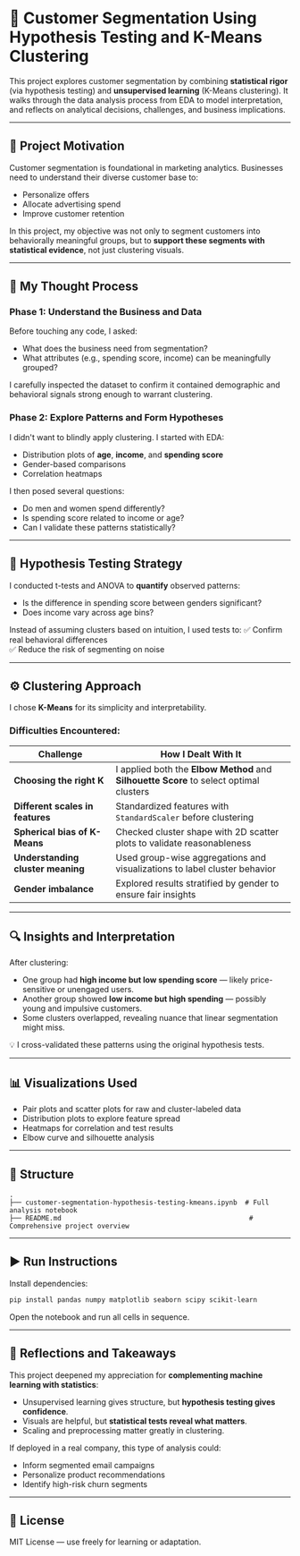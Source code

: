 
# 🧠 Customer Segmentation Using Hypothesis Testing and K-Means Clustering

This project explores customer segmentation by combining **statistical rigor** (via hypothesis testing) and **unsupervised learning** (K-Means clustering). It walks through the data analysis process from EDA to model interpretation, and reflects on analytical decisions, challenges, and business implications.

---

## 🎯 Project Motivation

Customer segmentation is foundational in marketing analytics. Businesses need to understand their diverse customer base to:
- Personalize offers
- Allocate advertising spend
- Improve customer retention

In this project, my objective was not only to segment customers into behaviorally meaningful groups, but to **support these segments with statistical evidence**, not just clustering visuals.

---

## 🧠 My Thought Process

### Phase 1: Understand the Business and Data
Before touching any code, I asked:
- What does the business need from segmentation?
- What attributes (e.g., spending score, income) can be meaningfully grouped?

I carefully inspected the dataset to confirm it contained demographic and behavioral signals strong enough to warrant clustering.

### Phase 2: Explore Patterns and Form Hypotheses
I didn't want to blindly apply clustering. I started with EDA:
- Distribution plots of **age**, **income**, and **spending score**
- Gender-based comparisons
- Correlation heatmaps

I then posed several questions:
- Do men and women spend differently?
- Is spending score related to income or age?
- Can I validate these patterns statistically?

---

## 🧪 Hypothesis Testing Strategy

I conducted t-tests and ANOVA to **quantify** observed patterns:
- Is the difference in spending score between genders significant?
- Does income vary across age bins?

Instead of assuming clusters based on intuition, I used tests to:
✅ Confirm real behavioral differences  
✅ Reduce the risk of segmenting on noise

---

## ⚙️ Clustering Approach

I chose **K-Means** for its simplicity and interpretability.

### Difficulties Encountered:
| Challenge | How I Dealt With It |
|----------|----------------------|
| **Choosing the right K** | I applied both the **Elbow Method** and **Silhouette Score** to select optimal clusters |
| **Different scales in features** | Standardized features with `StandardScaler` before clustering |
| **Spherical bias of K-Means** | Checked cluster shape with 2D scatter plots to validate reasonableness |
| **Understanding cluster meaning** | Used group-wise aggregations and visualizations to label cluster behavior |
| **Gender imbalance** | Explored results stratified by gender to ensure fair insights |

---

## 🔍 Insights and Interpretation

After clustering:
- One group had **high income but low spending score** — likely price-sensitive or unengaged users.
- Another group showed **low income but high spending** — possibly young and impulsive customers.
- Some clusters overlapped, revealing nuance that linear segmentation might miss.

💡 I cross-validated these patterns using the original hypothesis tests.

---

## 📊 Visualizations Used

- Pair plots and scatter plots for raw and cluster-labeled data
- Distribution plots to explore feature spread
- Heatmaps for correlation and test results
- Elbow curve and silhouette analysis

---

## 📁 Structure

```
.
├── customer-segmentation-hypothesis-testing-kmeans.ipynb  # Full analysis notebook
├── README.md                                               # Comprehensive project overview
```

---

## ▶️ Run Instructions

Install dependencies:

```bash
pip install pandas numpy matplotlib seaborn scipy scikit-learn
```

Open the notebook and run all cells in sequence.

---

## 💭 Reflections and Takeaways

This project deepened my appreciation for **complementing machine learning with statistics**:

- Unsupervised learning gives structure, but **hypothesis testing gives confidence**.
- Visuals are helpful, but **statistical tests reveal what matters**.
- Scaling and preprocessing matter greatly in clustering.

If deployed in a real company, this type of analysis could:
- Inform segmented email campaigns
- Personalize product recommendations
- Identify high-risk churn segments

---

## 📜 License

MIT License — use freely for learning or adaptation.
